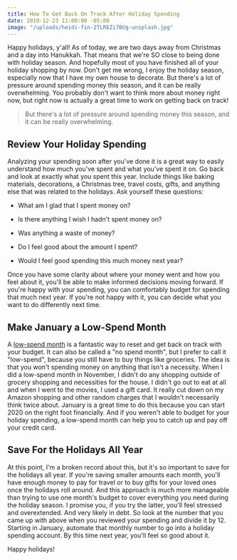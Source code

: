 ```yaml
---
title: How To Get Back On Track After Holiday Spending
date: 2019-12-23 11:00:00 -05:00
image: "/uploads/heidi-fin-2TLREZi7BUg-unsplash.jpg"
---
```


Happy holidays, y'all! As of today, we are two days away from Christmas and a day into Hanukkah. That means that we're SO close to being done with holiday season. And hopefully most of you have finished all of your holiday shopping by now. Don't get me wrong, I enjoy the holiday season, especially now that I have my own house to decorate. But there's a lot of pressure around spending money this season, and it can be really overwhelming. You probably don't want to think more about money right now, but right now is actually a great time to work on getting back on track! 

> But there's a lot of pressure around spending money this season, and it can be really overwhelming.

## Review Your Holiday Spending

Analyzing your spending soon after you've done it is a great way to easily understand how much you've spent and what you've spent it on. Go back and look at exactly what you spent this year. Include things like baking materials, decorations, a Christmas tree, travel costs, gifts, and anything else that was related to the holidays. Ask yourself these questions: 

* What am I glad that I spent money on?

* Is there anything I wish I hadn't spent money on?  

* Was anything a waste of money?

* Do I feel good about the amount I spent?

* Would I feel good spending this much money next year?

Once you have some clarity about where your money went and how you feel about it, you'll be able to make informed decisions moving forward. If you're happy with your spending, you can comfortably budget for spending that much next year. If you're not happy with it, you can decide what you want to do differently next time.

## Make January a Low-Spend Month

A [low-spend month](https://www.maggiegermano.com/blog/how-to-complete-a-low-spend-month/) is a fantastic way to reset and get back on track with your budget. It can also be called a "no spend month", but I prefer to call it "low-spend", because you still have to buy things like groceries. The idea is that you won't spending money on anything that isn't a necessity. When I did a low-spend month in November, I didn't do any shopping outside of grocery shopping and necessities for the house. I didn't go out to eat at all and when I went to the movies, I used a gift card. It really cut down on my Amazon shopping and other random charges that I wouldn't necessarily think twice about. January is a great time to do this because you can start 2020 on the right foot financially. And if you weren't able to budget for your holiday spending, a low-spend month can help you to catch up and pay off your credit card. 

## Save For the Holidays All Year

At this point, I'm a broken record about this, but it's so important to save for the holidays all year. If you're saving smaller amounts each month, you'll have enough money to pay for travel or to buy gifts for your loved ones once the holidays roll around. And this approach is much more manageable than trying to use one month's budget to cover everything you need during the holiday season. I promise you, if you try the latter, you'll feel stressed and overextended. And very likely in debt. So look at the number that you came up with above when you reviewed your spending and divide it by 12. Starting in January, automate that monthly number to go into a holiday spending account. By this time next year, you'll feel so good about it.

Happy holidays!